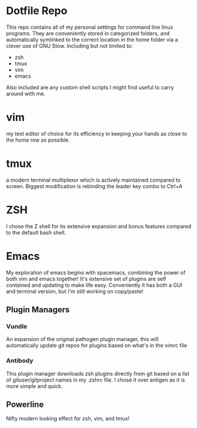# Dotfile Repo
This repo contains all of my personal settings for command line linux programs.
They are conveniently stored in categorized folders, and automatically symlinked to the correct location in the home folder via a clever use of GNU Stow.
Including but not limited to:
* zsh
* tmux
* vim
* emacs

Also included are any custom shell scripts I might find useful to carry around with me.

# vim
my text editor of choice for its efficiency in keeping your hands as close to the home row as possible.

# tmux
a modern terminal multiplexor which is actively maintained compared to screen. Biggest modification is rebinding the leader key combo to Ctrl+A

# ZSH
I chose the Z shell for its extensive expansion and bonus features compared to the default bash shell.

# Emacs
My exploration of emacs begins with spacemacs, combining the power of both vim and emacs together! It's extensive set of plugins are self contained and updating to make life easy. Conveniently it has both a GUI and terminal version, but I'm still working on copy/paste!

## Plugin Managers
### Vundle
An expansion of the original pathogen plugin manager, this will automatically update git repos for plugins based on what's in the vimrc file

### Antibody
This plugin manager downloads zsh plugins directly from git based on a list of gituser/gitproject names in my .zshrc file. I chose it over antigen as it is more simple and quick.

## Powerline
Nifty modern looking effect for zsh, vim, and tmux!
